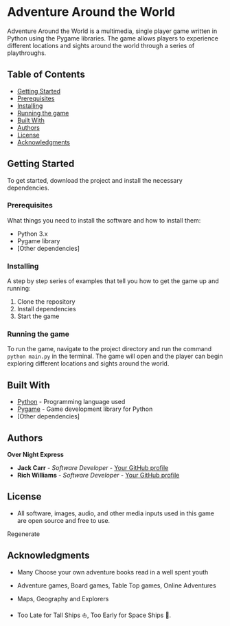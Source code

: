 # Adventure Around the World

Adventure Around the World is a multimedia, single player game written in Python using the Pygame libraries. The game allows players to experience different locations and sights around the world through a series of playthroughs.

## Table of Contents
- [Getting Started](#getting-started)
- [Prerequisites](#prerequisites)
- [Installing](#installing)
- [Running the game](#running-the-game)
- [Built With](#built-with)
- [Authors](#authors)
- [License](#license)
- [Acknowledgments](#acknowledgments)

## Getting Started

To get started, download the project and install the necessary dependencies.

### Prerequisites

What things you need to install the software and how to install them:
- Python 3.x
- Pygame library
- [Other dependencies]

### Installing

A step by step series of examples that tell you how to get the game up and running:

1. Clone the repository
2. Install dependencies
3. Start the game

### Running the game

To run the game, navigate to the project directory and run the command `python main.py` in the terminal. The game will open and the player can begin exploring different locations and sights around the world.

## Built With

- [Python](https://www.python.org/) - Programming language used
- [Pygame](https://www.pygame.org/news) - Game development library for Python
- [Other dependencies]


## Authors
**Over Night Express**  
- **Jack Carr** - *Software Developer* - [Your GitHub profile](https://github.com/Skyfeuer)
- **Rich Williams** - *Software Developer* - [Your GitHub profile](https://github.com/Rcw5atHood)


## License

- All software, images, audio, and other media inputs used in this game are open source and free to use.




Regenerate

## Acknowledgments

- Many Choose your own adventure books read in a well spent youth
- Adventure games, Board games, Table Top games, Online Adventures
- Maps, Geography and Explorers

- Too Late for Tall Ships &#x26F5;, Too Early for Space Ships &#x1F680;.





























